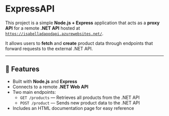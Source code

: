 # ExpressAPI

This project is a simple **Node.js + Express** application that acts as a **proxy API** for a remote **.NET API** hosted at  
[`https://isabelladaoodapi.azurewebsites.net/`](https://isabelladaoodapi.azurewebsites.net/).

It allows users to **fetch** and **create** product data through endpoints that forward requests to the external .NET API.

---

## 🚀 Features
- Built with **Node.js** and **Express**
- Connects to a remote **.NET Web API**
- Two main endpoints:
  - `GET /products` — Retrieves all products from the .NET API  
  - `POST /product` — Sends new product data to the .NET API
- Includes an HTML documentation page for easy reference

